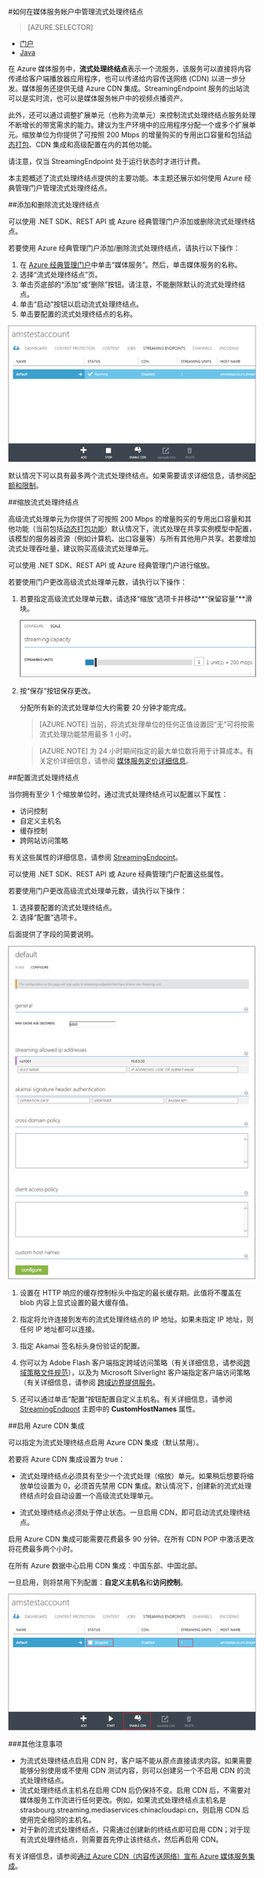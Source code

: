 <properties 
	pageTitle="如何在媒体服务帐户中管理流式处理终结点" 
	description="本主题说明如何使用 Azure 经典管理门户管理流式处理终结点。" 
	services="media-services" 
	documentationCenter="" 
	authors="Juliako" 
	writer="juliako" 
	manager="erikre" 
	editor=""/>  


<tags
	ms.service="media-services"
	ms.date="06/22/2016"
	wacn.date="08/22/2016"/>


#<a id="managemediaservicesorigins"></a>如何在媒体服务帐户中管理流式处理终结点

> [AZURE.SELECTOR]
- [门户](/documentation/articles/media-services-manage-origins/)
- [Java](https://github.com/southworkscom/azure-sdk-for-media-services-java-samples)


在 Azure 媒体服务中，**流式处理终结点**表示一个流服务，该服务可以直接将内容传递给客户端播放器应用程序，也可以传递给内容传送网络 (CDN) 以进一步分发。媒体服务还提供无缝 Azure CDN 集成。StreamingEndpoint 服务的出站流可以是实时流，也可以是媒体服务帐户中的视频点播资产。

此外，还可以通过调整扩展单元（也称为流单元）来控制流式处理终结点服务处理不断增长的带宽需求的能力。建议为生产环境中的应用程序分配一个或多个扩展单元。缩放单位为你提供了可按照 200 Mbps 的增量购买的专用出口容量和包括[动态打包](/documentation/articles/media-services-dynamic-packaging-overview/)、CDN 集成和高级配置在内的其他功能。

请注意，仅当 StreamingEndpoint 处于运行状态时才进行计费。

本主题概述了流式处理终结点提供的主要功能。本主题还展示如何使用 Azure 经典管理门户管理流式处理终结点。


##添加和删除流式处理终结点

可以使用 .NET SDK、REST API 或 Azure 经典管理门户添加或删除流式处理终结点。

若要使用 Azure 经典管理门户添加/删除流式处理终结点，请执行以下操作：

1. 在 [Azure 经典管理门户](https://manage.windowsazure.cn/)中单击“媒体服务”。然后，单击媒体服务的名称。
2. 选择“流式处理终结点”页。
3. 单击页底部的“添加”或“删除”按钮。请注意，不能删除默认的流式处理终结点。
4. 单击“启动”按钮以启动流式处理终结点。
5. 单击要配置的流式处理终结点的名称。

![“流式处理终结点”页][streaming-endpoint]


默认情况下可以具有最多两个流式处理终结点。如果需要请求详细信息，请参阅[配额和限制](/documentation/articles/media-services-quotas-and-limitations/)。

##<a name="scale_streaming_endpoints"></a>缩放流式处理终结点

高级流式处理单元为你提供了可按照 200 Mbps 的增量购买的专用出口容量和其他功能（当前包括[动态打包功能](/documentation/articles/media-services-dynamic-packaging-overview/)）默认情况下，流式处理在共享实例模型中配置，该模型的服务器资源（例如计算机、出口容量等）与所有其他用户共享。若要增加流式处理吞吐量，建议购买高级流式处理单元。

可以使用 .NET SDK、REST API 或 Azure 经典管理门户进行缩放。

若要使用门户更改高级流式处理单元数，请执行以下操作：

1. 若要指定高级流式处理单元数，请选择“缩放”选项卡并移动**“保留容量”**滑块。

	![“缩放”页](./media/media-services-manage-origins/media-services-origin-scale.png)

4. 按“保存”按钮保存更改。

	分配所有新的流式处理单位大约需要 20 分钟才能完成。

	 
	>[AZURE.NOTE] 当前，将流式处理单位的任何正值设置回“无”可将按需流式处理功能禁用最多 1 小时。

	>[AZURE.NOTE] 为 24 小时期间指定的最大单位数将用于计算成本。有关定价详细信息，请参阅 [媒体服务定价详细信息](/pricing/details/media-services/)。
	
##<a name="configure_streaming_endpoints"></a>配置流式处理终结点

当你拥有至少 1 个缩放单位时，通过流式处理终结点可以配置以下属性：

- 访问控制
- 自定义主机名
- 缓存控制
- 跨网站访问策略

有关这些属性的详细信息，请参阅 [StreamingEndpoint](https://msdn.microsoft.com/zh-cn/library/azure/dn783468.aspx)。

可以使用 .NET SDK、REST API 或 Azure 经典管理门户配置这些属性。

若要使用门户更改高级流式处理单元数，请执行以下操作：

1. 选择要配置的流式处理终结点。
1. 选择“配置”选项卡。
  
后面提供了字段的简要说明。

![配置来源][configure-origin]
  

1. 设置在 HTTP 响应的缓存控制标头中指定的最长缓存期。此值将不覆盖在 blob 内容上显式设置的最大缓存值。

2. 指定将允许连接到发布的流式处理终结点的 IP 地址。如果未指定 IP 地址，则任何 IP 地址都可以连接。

3. 指定 Akamai 签名标头身份验证的配置。

4. 你可以为 Adobe Flash 客户端指定跨域访问策略（有关详细信息，请参阅[跨域策略文件规范](http://www.adobe.com/devnet/articles/crossdomain_policy_file_spec.html)），以及为 Microsoft Silverlight 客户端指定客户端访问策略（有关详细信息，请参阅 [跨域边界提供服务](https://msdn.microsoft.com/zh-cn/library/cc197955(v=vs.95).aspx)。

5. 还可以通过单击“配置”按钮配置自定义主机名。有关详细信息，请参阅 [StreamingEndpont](https://msdn.microsoft.com/zh-cn/library/dn783468.aspx) 主题中的 **CustomHostNames** 属性。


##<a id="enable_cdn"></a>启用 Azure CDN 集成

可以指定为流式处理终结点启用 Azure CDN 集成（默认禁用）。

若要将 Azure CDN 集成设置为 true：

- 流式处理终结点必须具有至少一个流式处理（缩放）单元。如果稍后想要将缩放单位设置为 0，必须首先禁用 CDN 集成。默认情况下，创建新的流式处理终结点时会自动设置一个高级流式处理单元。

- 流式处理终结点必须处于停止状态。一旦启用 CDN，即可启动流式处理终结点。

启用 Azure CDN 集成可能需要花费最多 90 分钟。在所有 CDN POP 中激活更改将花费最多两个小时。


在所有 Azure 数据中心启用 CDN 集成：中国东部、中国北部。

一旦启用，则将禁用下列配置：**自定义主机名**和**访问控制**。

![流式处理终结点启用 CDN][streaming-endpoint-enable-cdn]  


###其他注意事项

- 为流式处理终结点启用 CDN 时，客户端不能从原点直接请求内容。如果需要能够分别使用或不使用 CDN 测试内容，则可以创建另一个不启用 CDN 的流式处理终结点。
- 流式处理终结点主机名在启用 CDN 后仍保持不变。启用 CDN 后，不需要对媒体服务工作流进行任何更改。例如，如果流式处理终结点主机名是 strasbourg.streaming.mediaservices.chinacloudapi.cn，则启用 CDN 后使用完全相同的主机名。
- 对于新的流式处理终结点，只需通过创建新的终结点即可启用 CDN；对于现有流式处理终结点，则需要首先停止该终结点，然后再启用 CDN。
 

有关详细信息，请参阅[通过 Azure CDN（内容传送网络）宣布 Azure 媒体服务集成](http://azure.microsoft.com/zh-cn/blog/2015/03/17/announcing-azure-media-services-integration-with-azure-cdn-content-delivery-network/)。


[streaming-endpoint-enable-cdn]: ./media/media-services-manage-origins/media-services-origins-enable-cdn.png
[streaming-endpoint]: ./media/media-services-manage-origins/media-services-origins-page.png
[configure-origin]: ./media/media-services-manage-origins/media-services-origins-configure.png
[configure-origin-configure-custom-host-names]: ./media/media-services-manage-origins/media-services-configure-custom-host-names.png
 

<!---HONumber=Mooncake_0815_2016-->